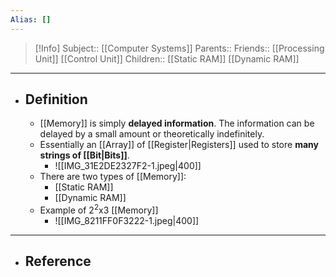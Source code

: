 ```yaml
---
Alias: []
---
```

> [!Info]
> Subject:: [[Computer Systems]]
> Parents:: 
> Friends:: [[Processing Unit]] [[Control Unit]]
> Children:: [[Static RAM]] [[Dynamic RAM]]
---
- ## Definition
	- [[Memory]] is simply **delayed information**. The information can be delayed by a small amount or theoretically indefinitely.
	- Essentially an [[Array]] of [[Register|Registers]] used to store **many strings of [[Bit|Bits]]**.
		- ![[IMG_31E2DE2327F2-1.jpeg|400]]
	- There are two types of [[Memory]]:
		- [[Static RAM]]
		- [[Dynamic RAM]]
	- Example of $2^2\text{x}3$ [[Memory]]
		- ![[IMG_8211FF0F3222-1.jpeg|400]]
---
- ## Reference